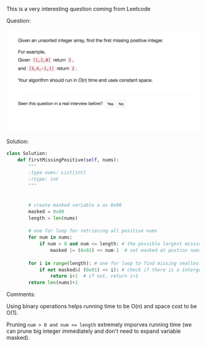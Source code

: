 This is a very interesting question coming from Leetcode



Question:



![](./question.png)



Solution:



```python
class Solution:
	def firstMissingPositive(self, nums):
		"""
		:type nums: List[int]
		:rtype: int
		"""


		# create masked variable a as 0x00
		masked = 0x00
		length = len(nums)

		# one for loop for retrieving all positive nums 
		for num in nums:
			if num > 0 and num <= length: # the possible largest missing positive num is length+1
				masked |= (0x01) << num-1  # set masked at postion nums-1 to 1

		for i in range(length): # one for loop to find missing smallest interger
			if not masked&( (0x01) << i): # check if there is a interger i+1 in nums
				return i+1	# if not, return i+1
		return len(nums)+1 


```

Comments:

Using binary operations helps running time to be O(n) and space cost to be O(1).

Pruning  ```num > 0 and num <= length```  extremely imporves running time (we can prune big integer immediately and don't need to expand variable masked).